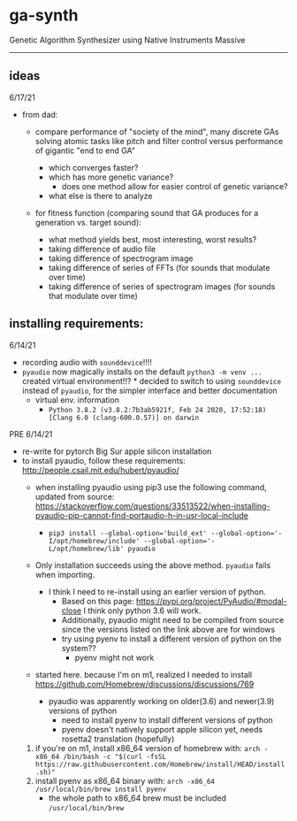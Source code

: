 # ga-synth
Genetic Algorithm Synthesizer using Native Instruments Massive
<hr>

## ideas
6/17/21
* from dad: 
    * compare performance of "society of the mind", many discrete GAs solving atomic tasks like pitch and filter control versus performance of gigantic "end to end GA"
        * which converges faster?
        * which has more genetic variance?
            * does one method allow for easier control of genetic variance?
        * what else is there to analyze
    
    * for fitness function (comparing sound that GA produces for a generation vs. target sound):
        * what method yields best, most interesting, worst results?
        * taking difference of audio file
        * taking difference of spectrogram image
        * taking difference of series of FFTs (for sounds that modulate over time)
        * taking difference of series of spectrogram images (for sounds that modulate over time)
    

## installing requirements:
 6/14/21
* recording audio with `sounddevice`!!!!
* `pyaudio` now magically installs on the default `python3 -m venv ...` created virtual environment!!?
        * decided to switch to using `sounddevice` instead of `pyaudio`, for the simpler interface and better documentation
    * virtual env. information
        * `Python 3.8.2 (v3.8.2:7b3ab5921f, Feb 24 2020, 17:52:18) [Clang 6.0 (clang-600.0.57)] on darwin`

PRE 6/14/21
* re-write for pytorch Big Sur apple silicon installation
* to install pyaudio, follow these requirements: http://people.csail.mit.edu/hubert/pyaudio/
    * when installing pyaudio using pip3 use the following command, updated from source: https://stackoverflow.com/questions/33513522/when-installing-pyaudio-pip-cannot-find-portaudio-h-in-usr-local-include
        * `pip3 install --global-option='build_ext' --global-option='-I/opt/homebrew/include' --global-option='-L/opt/homebrew/lib' pyaudio`
    
    * Only installation succeeds using the above method. `pyaudio` fails when importing.
        * I think I need to re-install using an earlier version of python.
            * Based on this page: https://pypi.org/project/PyAudio/#modal-close I think only python 3.6 will work.
            * Additionally, pyaudio might need to be compiled from source since the versions listed on the link above are for windows
            * try using pyenv to install a different version of python on the system??
                * pyenv might not work
    
    * started here. because I'm on m1, realized I needed to install https://github.com/Homebrew/discussions/discussions/769
        * pyaudio was apparently working on older(3.6) and newer(3.9) versions of python
            * need to install pyenv to install different versions of python
            * pyenv doesn't natively support apple silicon yet, needs rosetta2 translation (hopefully)
    1. if you're on m1, install x86_64 version of homebrew with: `arch -x86_64 /bin/bash -c "$(curl -fsSL https://raw.githubusercontent.com/Homebrew/install/HEAD/install.sh)"`
    2. install pyenv as x86_64 binary with: `arch -x86_64 /usr/local/bin/brew install pyenv`
        * the whole path to x86_64 brew must be included `/usr/local/bin/brew`